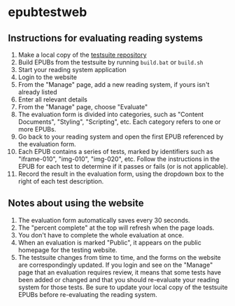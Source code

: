 epubtestweb
========

Instructions for evaluating reading systems
------------------------------------

1. Make a local copy of the [testsuite repository](https://github.com/mgylling/epub-testsuite)
2. Build EPUBs from the testsuite by running `build.bat` or `build.sh`
3. Start your reading system application
4. Login to the website
5. From the "Manage" page, add a new reading system, if yours isn't already listed
6. Enter all relevant details
7. From the "Manage" page, choose "Evaluate"
8. The evaluation form is divided into categories, such as "Content Documents", "Styling", "Scripting", etc. Each category refers to one or more EPUBs.
9. Go back to your reading system and open the first EPUB referenced by the evaluation form.
10. Each EPUB contains a series of tests, marked by identifiers such as "iframe-010", "img-010", "img-020", etc. Follow the instructions in the EPUB for each test to determine if it passes or fails (or is not applicable). 
11. Record the result in the evaluation form, using the dropdown box to the right of each test description.

Notes about using the website
-----------------------------

1. The evaluation form automatically saves every 30 seconds.
2. The "percent complete" at the top will refresh when the page loads.
3. You don't have to complete the whole evaluation at once.
4. When an evaluation is marked "Public", it appears on the public homepage for the testing website.
5. The testsuite changes from time to time, and the forms on the website are correspondingly updated. If you login and see on the "Manage" page that an evaluation requires review, it means that some tests have been added or changed and that you should re-evaluate your reading system for those tests. Be sure to update your local copy of the testsuite EPUBs before re-evaluating the reading system.